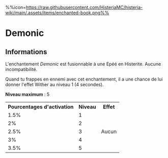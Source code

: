 %%icon=https://raw.githubusercontent.com/HisteriaMC/histeria-wiki/main/.assets/items/enchanted-book.png%%
# Demonic

## Informations
L'enchantement *Demonic* est fusionnable à une Epéé en Histerite. Aucune incompatibilité.


Quand tu frappes en ennemi avec cet enchantement, il a une chance de lui donner l'effet Wither au niveau 1 (4 secondes).


**Niveau maximum** : 5

<table>
  <tr>
    <th>Pourcentages d'activation</th>
    <th>Niveau</th>
    <th>Effet</th>
  </tr>
  <tr>
    <td>1.5%</td>
    <td>1</td>
    <td rowspan="5">Aucun</td>
  </tr>
  <tr>
    <td>2%</td>
    <td>2</td>
  </tr>
  <tr>
    <td>2.5%</td>
    <td>3</td>
  </tr>
  <tr>
    <td>3%</td>
    <td>4</td>
  </tr>
  <tr>
    <td>3.5%</td>
    <td>5</td>
   </tr>
</table>
